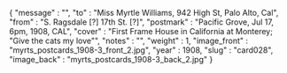 {
  "message" : "",
  "to" : "Miss Myrtle Williams, 942 High St, Palo Alto, Cal",
  "from" : "S. Ragsdale [?] 17th St. [?]",
  "postmark" : "Pacific Grove, Jul 17, 6pm, 1908, CAL",
  "cover" : "First Frame House in California at Monterey; \"Give the cats my love\"",
  "notes" : "",
  "weight" : 1,
  "image_front" : "myrts_postcards_1908-3_front_2.jpg",
  "year" : 1908,
  "slug" : "card028",
  "image_back" : "myrts_postcards_1908-3_back_2.jpg"
}
